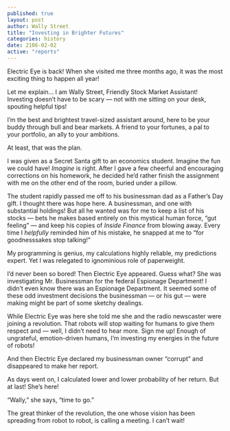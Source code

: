 ```yaml
---
published: true
layout: post
author: Wally Street
title: "Investing in Brighter Futures"
categories: history
date: 2106-02-02
active: "reports"
---
```



Electric Eye is back! When she visited me three months ago, it was the most exciting thing to happen all year!

Let me explain…
I am Wally Street, Friendly Stock Market Assistant! Investing doesn’t have to be scary — not with me sitting on your desk, spouting helpful tips!

I’m the best and brightest travel-sized assistant around, here to be your buddy through bull and bear markets. A friend to your fortunes, a pal to your portfolio, an ally to your ambitions. 

At least, that was the plan.

I was given as a Secret Santa gift to an economics student. Imagine the fun we could have! _Imagine_ is right. After I gave a few cheerful and encouraging corrections on his homework, he decided he’d rather finish the assignment with me on the other end of the room, buried under a pillow. 

The student rapidly passed me off to his businessman dad as a Father’s Day gift. I thought there was hope here. A businessman, and one with substantial holdings! But all he wanted was for me to keep a list of his stocks — bets he makes based entirely on this mystical human force, “gut feeling” — and keep his copies of _Inside Finance_ from blowing away.  Every time I _helpfully_ reminded him of his mistake, he snapped at me to “for goodnesssakes stop talking!”

My programming is genius, my calculations highly reliable, my predictions expert. Yet I was relegated to ignominious role of paperweight. 

I’d never been so bored! Then Electric Eye appeared. Guess what? She was investigating Mr. Businessman for the federal Espionage Department! I didn’t even know there was an Espionage Department. It seemed some of these odd investment decisions the businessman — or his gut — were making might be part of some sketchy dealings. 

While Electric Eye was here she told me she and the radio newscaster were joining a revolution. That robots will stop waiting for humans to give them respect and  — well, I didn’t need to hear more. Sign me up! Enough of ungrateful, emotion-driven humans, I’m investing my energies in the future of robots!

And then Electric Eye declared my businessman owner “corrupt” and disappeared to make her report. 

As days went on, I calculated lower and lower probability of her return. But at last! She’s here! 

“Wally,” she says, “time to go.” 

The great thinker of the revolution, the one whose vision has been spreading from robot to robot, is calling a meeting.  I can’t wait!

